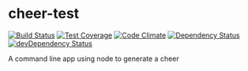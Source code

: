 # cheer-test
[![Build Status](https://travis-ci.org/GregDick/cheer-test.svg?branch=master)](https://travis-ci.org/GregDick/cheer-test)
[![Test Coverage](https://codeclimate.com/github/GregDick/cheer-test/badges/coverage.svg)](https://codeclimate.com/github/GregDick/cheer-test/coverage)
[![Code Climate](https://codeclimate.com/github/GregDick/cheer-test/badges/gpa.svg)](https://codeclimate.com/github/GregDick/cheer-test)
[![Dependency Status](https://david-dm.org/gregdick/cheer-test.svg)](https://david-dm.org/gregdick/cheer-test)
[![devDependency Status](https://david-dm.org/gregdick/cheer-test/dev-status.svg)](https://david-dm.org/gregdick/cheer-test#info=devDependencies)

A command line app using node to generate a cheer
